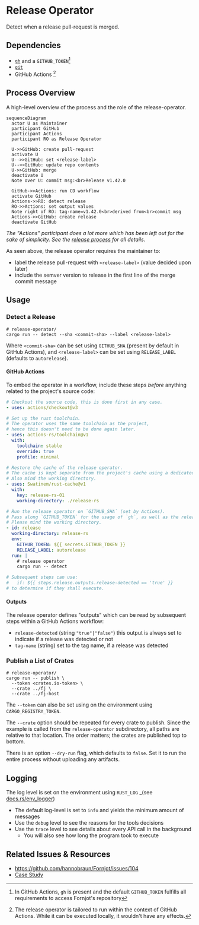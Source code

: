 # Release Operator

Detect when a release pull-request is merged.

## Dependencies

- [`gh`](https://github.com/cli/cli) and a `GITHUB_TOKEN`[^1]
- [`git`](https://git-scm.org)
- GitHub Actions [^2]

[^1]: In GitHub Actions, `gh` is present and the default `GITHUB_TOKEN` fulfills all requirements to access Fornjot's repository
[^2]: The release operator is tailored to run within the context of GitHub Actions. While it can be executed locally, it wouldn't have any effects.

## Process Overview

A high-level overview of the process and the role of the release-operator.

<!-- The following is a mermaid sequence diagram https://mermaid-js.github.io/mermaid/#/sequenceDiagram -->

```mermaid
sequenceDiagram
  actor U as Maintainer
  participant GitHub
  participant Actions
  participant RO as Release Operator

  U->>GitHub: create pull-request
  activate U
  U-->>GitHub: set <release-label>
  U-->>GitHub: update repo contents
  U->>GitHub: merge
  deactivate U
  Note over U: commit msg:<br>Release v1.42.0 

  GitHub->>Actions: run CD workflow
  activate GitHub
  Actions->>RO: detect release
  RO->>Actions: set output values
  Note right of RO: tag-name=v1.42.0<br>derived from<br>commit msg
  Actions->>GitHub: create release
  deactivate GitHub
```

_The "Actions" participant does a lot more which has been left out for the sake of simplicity. See the [release process] for all details._

As seen above, the release operator requires the maintainer to:

- label the release pull-request with `<release-label>` (value decided upon later)
- include the semver version to release in the first line of the merge commit message

[release process]: ../RELEASES.md

## Usage

### Detect a Release

```shell
# release-operator/
cargo run -- detect --sha <commit-sha> --label <release-label>
```

Where `<commit-sha>` can be set using `GITHUB_SHA` (present by default in GitHub Actions), and `<release-label>` can be set using `RELEASE_LABEL` (defaults to `autorelease`).

#### GitHub Actions

To embed the operator in a workflow, include these steps _before_ anything related to the project's source code:

```yaml
# Checkout the source code, this is done first in any case.
- uses: actions/checkout@v3

# Set up the rust toolchain.
# The operator uses the same toolchain as the project,
# hence this doesn't need to be done again later.
- uses: actions-rs/toolchain@v1
  with:
    toolchain: stable
    override: true
    profile: minimal

# Restore the cache of the release operator.
# The cache is kept separate from the project's cache using a dedicated cache key.
# Also mind the working directory.
- uses: Swatinem/rust-cache@v1
  with:
    key: release-rs-01
    working-directory: ./release-rs

# Run the release operator on `GITHUB_SHA` (set by Actions).
# Pass along `GITHUB_TOKEN` for the usage of `gh`, as well as the release label to look for.
# Please mind the working directory.
- id: release
  working-directory: release-rs
  env:
    GITHUB_TOKEN: ${{ secrets.GITHUB_TOKEN }}
    RELEASE_LABEL: autorelease
  run: |
    # release operator
    cargo run -- detect

# Subsequent steps can use:
#   if: ${{ steps.release.outputs.release-detected == 'true' }}
# to determine if they shall execute.
```

#### Outputs

The release operator defines "outputs" which can be read by subsequent steps within a GitHub Actions workflow:

- `release-detected` (string `"true"|"false"`) this output is always set to indicate if a release was detected or not
- `tag-name` (string) set to the tag name, if a release was detected

### Publish a List of Crates

```shell
# release-operator/
cargo run -- publish \
  --token <crates.io-token> \
  --crate ../fj \
  --crate ../fj-host
```

The `--token` can also be set using on the environment using `CARGO_REGISTRY_TOKEN`.

The `--crate` option should be repeated for every crate to publish. Since the example is called from the `release-operator` subdirectory, all paths are relative to that location. The order matters; the crates are published top to bottom.

There is an option `--dry-run` flag, which defaults to `false`. Set it to run the entire process without uploading any artifacts.

## Logging

The log level is set on the environment using `RUST_LOG` _(see [docs.rs/env_logger])

- The default log-level is set to `info` and yields the minimum amount of messages
- Use the `debug` level to see the reasons for the tools decisions
- Use the `trace` level to see details about every API call in the background
  - You will also see how long the program took to execute

[docs.rs/env_logger]: https://docs.rs/env_logger/latest/env_logger/#enabling-logging

## Related Issues & Resources

- https://github.com/hannobraun/Fornjot/issues/104
- [Case Study](https://github.com/hendrikmaus/rust-pr-based-release-workflow)
